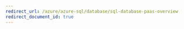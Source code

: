 ```yaml
---
redirect_url: /azure/azure-sql/database/sql-database-paas-overview
redirect_document_id: true
---
```

